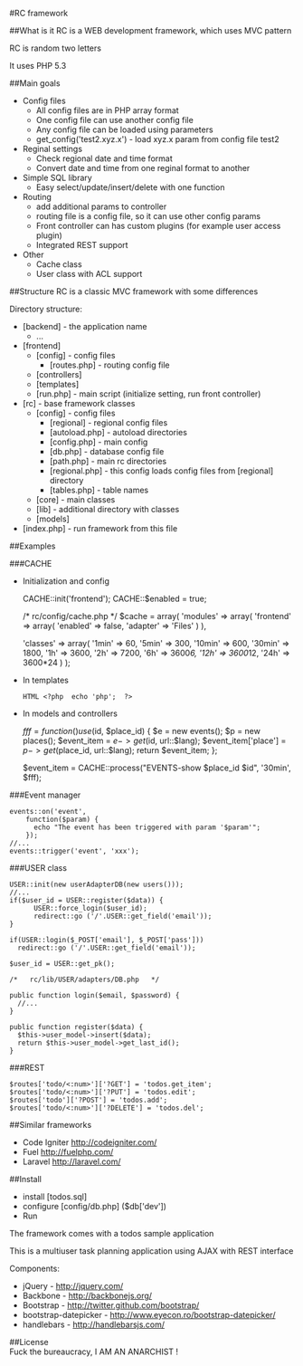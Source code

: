 #RC framework

##What is it
RC is a WEB development framework, which uses MVC pattern

RC is random two letters

It uses PHP 5.3

##Main goals
  * Config files
    - All config files are in PHP array format
    - One config file can use another config file
    - Any config file can be loaded using parameters
    - get_config('test2.xyz.x') - load xyz.x param from config file test2
  * Reginal settings
    - Check regional date and time format
    - Convert date and time from one reginal format to another
  * Simple SQL library
    - Easy select/update/insert/delete with one function
  * Routing
    - add additional params to controller
    - routing file is a config file, so it can use other config params
    - Front controller can has custom plugins (for example user access plugin)
    - Integrated REST support
  * Other
    - Cache class
    - User class with ACL support

##Structure
RC is a classic MVC framework with some differences

Directory structure:

* [backend] - the application name
  - ...
* [frontend]
  - [config] - config files
      + [routes.php] - routing config file
  - [controllers]
  - [templates]
  - [run.php] - main script (initialize setting, run front controller)
* [rc] - base framework classes
  - [config] - config files
      + [regional] - regional config files
      + [autoload.php] - autoload directories
      + [config.php] - main config
      + [db.php] - database config file
      + [path.php] - main rc directories
      + [regional.php] - this config loads config files from [regional] directory
      + [tables.php] - table names
  - [core] - main classes
  - [lib] - additional directory with classes
  - [models]
* [index.php] - run framework from this file

##Examples

###CACHE
* Initialization and config

    CACHE::init('frontend');
    CACHE::$enabled = true;

    /* rc/config/cache.php */
    $cache = array(
	'modules' => array(
	  'frontend' => array(
	    'enabled' => false,
	    'adapter' => 'Files'
	  )
	),

    'classes' => array(
	  '1min' => 60,
	  '5min' => 300,
	  '10min' => 600,
	  '30min' => 1800,
	  '1h' => 3600,
	  '2h' => 7200,
	  '6h' => 3600*6,
	  '12h' => 3600*12,
	  '24h' => 3600*24
	)
    );

* In templates

    <? if(CACHE::start('cache for 24 hours, '24h')): ?>
      HTML <?php  echo 'php';  ?>
    <? endif; CACHE::end(); ?>

* In models and controllers

    $fff = function () use ($id, $place_id) {
        $e = new events();
        $p = new places();
        $event_item = $e->get($id, url::$lang);
        $event_item['place'] = $p->get($place_id, url::$lang);
        return $event_item;
    };

    $event_item = CACHE::process("EVENTS-show $place_id $id", '30min', $fff);

###Event manager

    events::on('event',
        function($param) {
          echo "The event has been triggered with param '$param'";
        });
    //...
    events::trigger('event', 'xxx');

###USER class

    USER::init(new userAdapterDB(new users()));
    //...
    if($user_id = USER::register($data)) {
          USER::force_login($user_id);
          redirect::go ('/'.USER::get_field('email'));
    }

    if(USER::login($_POST['email'], $_POST['pass']))
      redirect::go ('/'.USER::get_field('email'));

    $user_id = USER::get_pk();

    /*   rc/lib/USER/adapters/DB.php   */

    public function login($email, $password) {
      //...
    }

    public function register($data) {
      $this->user_model->insert($data);
      return $this->user_model->get_last_id();
    }

###REST

    $routes['todo/<:num>']['?GET'] = 'todos.get_item';
    $routes['todo/<:num>']['?PUT'] = 'todos.edit';
    $routes['todo']['?POST'] = 'todos.add';
    $routes['todo/<:num>']['?DELETE'] = 'todos.del';


##Similar frameworks
 - Code Igniter http://codeigniter.com/
 - Fuel http://fuelphp.com/
 - Laravel http://laravel.com/

##Install
  - install [todos.sql]
  - configure [config/db.php] ($db['dev'])
  - Run

The framework comes with a todos sample application

This is a multiuser task planning application using AJAX with REST interface

Components:
  * jQuery - http://jquery.com/
  * Backbone - http://backbonejs.org/
  * Bootstrap - http://twitter.github.com/bootstrap/
  * bootstrap-datepicker - http://www.eyecon.ro/bootstrap-datepicker/
  * handlebars - http://handlebarsjs.com/

##License  
Fuck the bureaucracy, I AM AN ANARCHIST !
